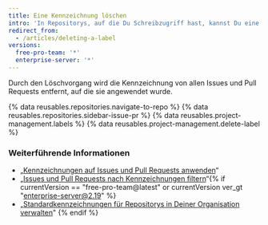 ```yaml
---
title: Eine Kennzeichnung löschen
intro: 'In Repositorys, auf die Du Schreibzugriff hast, kannst Du eine Kennzeichnung löschen, wenn Du sie nicht mehr zum Klassifizieren von Issues oder Pull Requests benötigst.'
redirect_from:
  - /articles/deleting-a-label
versions:
  free-pro-team: '*'
  enterprise-server: '*'
---
```


Durch den Löschvorgang wird die Kennzeichnung von allen Issues und Pull Requests entfernt, auf die sie angewendet wurde.

{% data reusables.repositories.navigate-to-repo %}
{% data reusables.repositories.sidebar-issue-pr %}
{% data reusables.project-management.labels %}
{% data reusables.project-management.delete-label %}

### Weiterführende Informationen

- „[Kennzeichnungen auf Issues und Pull Requests anwenden](/articles/applying-labels-to-issues-and-pull-requests)“
- „[Issues und Pull Requests nach Kennzeichnungen filtern](/articles/filtering-issues-and-pull-requests-by-labels)“{% if currentVersion == "free-pro-team@latest" or currentVersion ver_gt "enterprise-server@2.19" %}
- „[Standardkennzeichnungen für Repositorys in Deiner Organisation verwalten](/articles/managing-default-labels-for-repositories-in-your-organization)"
{% endif %}

